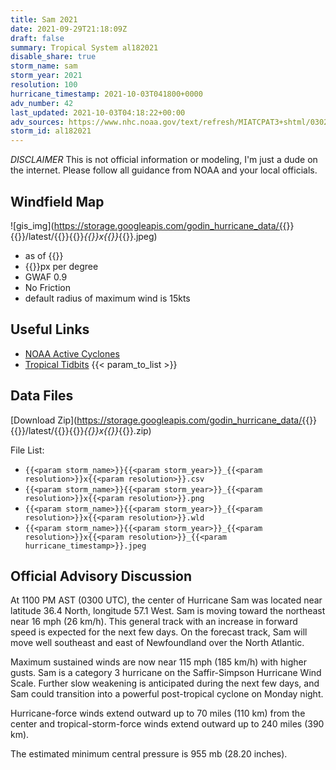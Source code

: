 ```yaml
---
title: Sam 2021
date: 2021-09-29T21:18:09Z
draft: false
summary: Tropical System al182021
disable_share: true
storm_name: sam
storm_year: 2021
resolution: 100
hurricane_timestamp: 2021-10-03T041800+0000
adv_number: 42
last_updated: 2021-10-03T04:18:22+00:00
adv_sources: https://www.nhc.noaa.gov/text/refresh/MIATCPAT3+shtml/030237.shtml;https://www.nhc.noaa.gov/refresh/graphics_at3+shtml/024122.shtml?cone
storm_id: al182021
---
```

*DISCLAIMER* This is not official information or modeling, I'm just a dude on the internet.  Please follow all guidance from NOAA and your local officials.

## Windfield Map
![gis_img](https://storage.googleapis.com/godin_hurricane_data/{{<param storm_name>}}{{<param storm_year>}}/latest/{{<param storm_name>}}{{<param storm_year>}}_{{<param resolution>}}x{{<param resolution>}}_{{<param hurricane_timestamp>}}.jpeg)

- as of {{<param last_updated>}}
- {{<param resolution>}}px per degree
- GWAF 0.9
- No Friction
- default radius of maximum wind is 15kts

## Useful Links
- [NOAA Active Cyclones](https://www.nhc.noaa.gov/)
- [Tropical Tidbits](https://www.tropicaltidbits.com/storminfo/)
{{< param_to_list >}}

## Data Files
[Download Zip](https://storage.googleapis.com/godin_hurricane_data/{{<param storm_name>}}{{<param storm_year>}}/latest/{{<param storm_name>}}{{<param storm_year>}}_{{<param resolution>}}x{{<param resolution>}}_{{<param hurricane_timestamp>}}.zip)

File List:
- `{{<param storm_name>}}{{<param storm_year>}}_{{<param resolution>}}x{{<param resolution>}}.csv`
- `{{<param storm_name>}}{{<param storm_year>}}_{{<param resolution>}}x{{<param resolution>}}.png`
- `{{<param storm_name>}}{{<param storm_year>}}_{{<param resolution>}}x{{<param resolution>}}.wld`
- `{{<param storm_name>}}{{<param storm_year>}}_{{<param resolution>}}x{{<param resolution>}}_{{<param hurricane_timestamp>}}.jpeg`


## Official Advisory Discussion
At 1100 PM AST (0300 UTC), the center of Hurricane Sam was located
near latitude 36.4 North, longitude 57.1 West. Sam is moving toward
the northeast near 16 mph (26 km/h). This general track with an
increase in forward speed is expected for the next few days.  On 
the forecast track, Sam will move well southeast and east of 
Newfoundland over the North Atlantic.
 
Maximum sustained winds are now near 115 mph (185 km/h) with higher
gusts.  Sam is a category 3 hurricane on the Saffir-Simpson
Hurricane Wind Scale.  Further slow weakening is anticipated during 
the next few days, and Sam could transition into a powerful 
post-tropical cyclone on Monday night.
 
Hurricane-force winds extend outward up to 70 miles (110 km) from
the center and tropical-storm-force winds extend outward up to 240
miles (390 km).
 
The estimated minimum central pressure is 955 mb (28.20 inches).